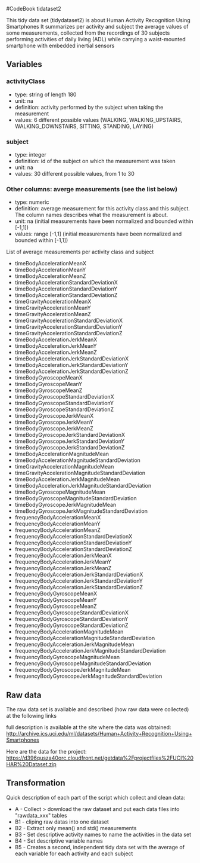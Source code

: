 #CodeBook tidataset2

This tidy data set (tidydataset2) is about Human Activity Recognition Using Smartphones
It summarizes per activity and subject the average values of some measurements, collected
from the recordings of 30 subjects performing activities of daily living (ADL)
while carrying a waist-mounted smartphone with embedded inertial sensors


## Variables

### activityClass
* type: string of length 180
* unit: na
* definition: activity performed by the subject when taking the measurement
* values: 6 different possible values (WALKING, WALKING_UPSTAIRS, WALKING_DOWNSTAIRS, SITTING, STANDING, LAYING)

### subject
* type: integer
* definition: id of the subject on which the measurement was taken
* unit: na
* values: 30 different possible values, from 1 to 30

### Other columns: averge measurements (see the list below)
* type: numeric
* definition: average measurement for this activity class and this subject. The column names describes what the measurement is about.
* unit: na (initial measurements have been normalized and bounded within [-1,1])
* values: range [-1,1] (initial measurements have been normalized and bounded within [-1,1])


List of average measurements per activity class and subject

* timeBodyAccelerationMeanX
* timeBodyAccelerationMeanY
* timeBodyAccelerationMeanZ
* timeBodyAccelerationStandardDeviationX
* timeBodyAccelerationStandardDeviationY
* timeBodyAccelerationStandardDeviationZ
* timeGravityAccelerationMeanX
* timeGravityAccelerationMeanY
* timeGravityAccelerationMeanZ
* timeGravityAccelerationStandardDeviationX
* timeGravityAccelerationStandardDeviationY
* timeGravityAccelerationStandardDeviationZ
* timeBodyAccelerationJerkMeanX
* timeBodyAccelerationJerkMeanY
* timeBodyAccelerationJerkMeanZ
* timeBodyAccelerationJerkStandardDeviationX
* timeBodyAccelerationJerkStandardDeviationY
* timeBodyAccelerationJerkStandardDeviationZ
* timeBodyGyroscopeMeanX
* timeBodyGyroscopeMeanY
* timeBodyGyroscopeMeanZ
* timeBodyGyroscopeStandardDeviationX
* timeBodyGyroscopeStandardDeviationY
* timeBodyGyroscopeStandardDeviationZ
* timeBodyGyroscopeJerkMeanX
* timeBodyGyroscopeJerkMeanY
* timeBodyGyroscopeJerkMeanZ
* timeBodyGyroscopeJerkStandardDeviationX
* timeBodyGyroscopeJerkStandardDeviationY
* timeBodyGyroscopeJerkStandardDeviationZ
* timeBodyAccelerationMagnitudeMean
* timeBodyAccelerationMagnitudeStandardDeviation
* timeGravityAccelerationMagnitudeMean
* timeGravityAccelerationMagnitudeStandardDeviation
* timeBodyAccelerationJerkMagnitudeMean
* timeBodyAccelerationJerkMagnitudeStandardDeviation
* timeBodyGyroscopeMagnitudeMean
* timeBodyGyroscopeMagnitudeStandardDeviation
* timeBodyGyroscopeJerkMagnitudeMean
* timeBodyGyroscopeJerkMagnitudeStandardDeviation
* frequencyBodyAccelerationMeanX
* frequencyBodyAccelerationMeanY
* frequencyBodyAccelerationMeanZ
* frequencyBodyAccelerationStandardDeviationX
* frequencyBodyAccelerationStandardDeviationY
* frequencyBodyAccelerationStandardDeviationZ
* frequencyBodyAccelerationJerkMeanX
* frequencyBodyAccelerationJerkMeanY
* frequencyBodyAccelerationJerkMeanZ
* frequencyBodyAccelerationJerkStandardDeviationX
* frequencyBodyAccelerationJerkStandardDeviationY
* frequencyBodyAccelerationJerkStandardDeviationZ
* frequencyBodyGyroscopeMeanX
* frequencyBodyGyroscopeMeanY
* frequencyBodyGyroscopeMeanZ
* frequencyBodyGyroscopeStandardDeviationX
* frequencyBodyGyroscopeStandardDeviationY
* frequencyBodyGyroscopeStandardDeviationZ
* frequencyBodyAccelerationMagnitudeMean
* frequencyBodyAccelerationMagnitudeStandardDeviation
* frequencyBodyAccelerationJerkMagnitudeMean
* frequencyBodyAccelerationJerkMagnitudeStandardDeviation
* frequencyBodyGyroscopeMagnitudeMean
* frequencyBodyGyroscopeMagnitudeStandardDeviation
* frequencyBodyGyroscopeJerkMagnitudeMean
* frequencyBodyGyroscopeJerkMagnitudeStandardDeviation
 

## Raw data

The raw data set is available and described (how raw data were collected) at the following links

full description is available at the site where the data was obtained: 
http://archive.ics.uci.edu/ml/datasets/Human+Activity+Recognition+Using+Smartphones 

Here are the data for the project: 
https://d396qusza40orc.cloudfront.net/getdata%2Fprojectfiles%2FUCI%20HAR%20Dataset.zip 


## Transformation
 
Quick description of each part of the script which collect and clean data:
* A  - Collect > download the raw dataset and put each data files into "rawdata_xxx" tables
* B1 - cliping raw datas into one dataset
* B2 - Extract only mean() and std() measurements
* B3 - Set descriptive activity names to name the activities in the data set
* B4 - Set descriptive variable names
* B5 - Creates a second, independent tidy data set with the average of each variable for each activity and each subject